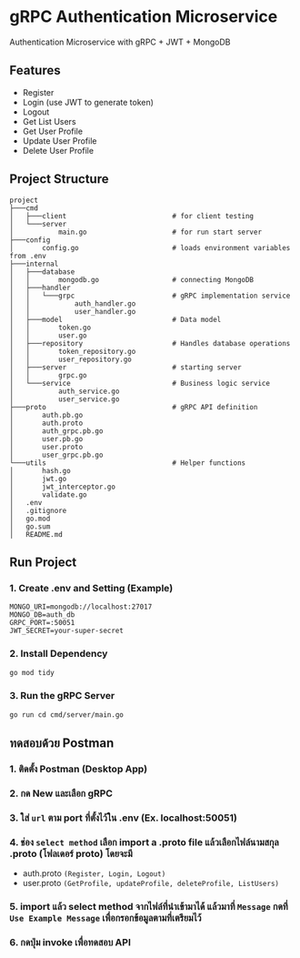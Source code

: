 # gRPC Authentication Microservice

Authentication Microservice with gRPC + JWT + MongoDB

## Features

- Register
- Login (use JWT to generate token)
- Logout
- Get List Users
- Get User Profile
- Update User Profile
- Delete User Profile

## Project Structure
```text
project
├───cmd
│   ├───client                          # for client testing
│   └───server
│           main.go                     # for run start server
├───config
│       config.go                       # loads environment variables from .env
├───internal
│   ├───database
│   │       mongodb.go                  # connecting MongoDB
│   ├───handler
│   │   └───grpc                        # gRPC implementation service
│   │           auth_handler.go
│   │           user_handler.go
│   ├───model                           # Data model
│   │       token.go
│   │       user.go
│   ├───repository                      # Handles database operations
│   │       token_repository.go
│   │       user_repository.go
│   ├───server                          # starting server
│   │       grpc.go
│   └───service                         # Business logic service
│           auth_service.go
│           user_service.go
├───proto                               # gRPC API definition
│       auth.pb.go
│       auth.proto
│       auth_grpc.pb.go
│       user.pb.go
│       user.proto
│       user_grpc.pb.go
└───utils                               # Helper functions
│       hash.go
│       jwt.go
│       jwt_interceptor.go
│       validate.go
│   .env
│   .gitignore
│   go.mod
│   go.sum
│   README.md
```
## Run Project
### 1. Create .env and Setting (Example)
```env
MONGO_URI=mongodb://localhost:27017
MONGO_DB=auth_db
GRPC_PORT=:50051
JWT_SECRET=your-super-secret
```

### 2. Install Dependency 
```bash
go mod tidy
```

### 3. Run the gRPC Server
```bash
go run cd cmd/server/main.go
```

## ทดสอบด้วย Postman
### 1. ติดตั้ง Postman (Desktop App) 

### 2. กด New และเลือก gRPC

### 3. ใส่ `url` ตาม port ที่ตั้งไว้ใน .env (Ex. localhost:50051)

### 4. ช่อง `select method` เลือก import a .proto file แล้วเลือกไฟล์นามสกุล .proto (โฟลเดอร์ proto) โดยจะมี 
- auth.proto `(Register, Login, Logout)`
- user.proto `(GetProfile, updateProfile, deleteProfile, ListUsers)`

### 5. import แล้ว select method จากไฟล์ที่นำเข้ามาได้ แล้วมาที่ `Message` กดที่ `Use Example Message` เพื่อกรอกข้อมูลตามที่เตรียมไว้

### 6. กดปุ่ม invoke เพื่อทดสอบ API

